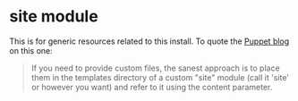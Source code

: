 # site module

This is for generic resources related to this install. To quote the [Puppet blog](http://puppetlabs.com/blog/testing-puppet-code-in-the-puppet-playground) on this one:

> If you need to provide custom files, the sanest approach is to place them in
> the templates directory of a custom "site" module (call it 'site' or however
> you want) and refer to it using the content parameter.


